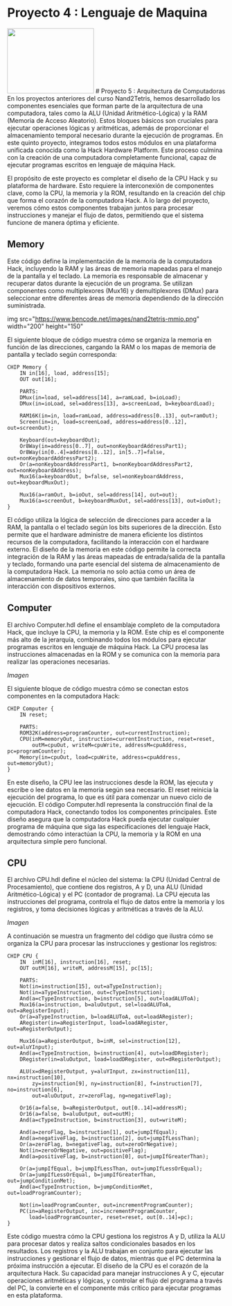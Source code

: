 # Proyecto 4 : Lenguaje de Maquina 
<img src="https://limeup.io/wp-content/uploads/2024/02/Assembly-Language.png" width="200" height="150" text-align="center"/>
# Proyecto 5 : Arquitectura de Computadoras
En los proyectos anteriores del curso Nand2Tetris, hemos desarrollado los componentes esenciales que forman parte de la arquitectura de una computadora, tales como la ALU (Unidad Aritmético-Lógica) y la RAM (Memoria de Acceso Aleatorio). Estos bloques básicos son cruciales para ejecutar operaciones lógicas y aritméticas, además de proporcionar el almacenamiento temporal necesario durante la ejecución de programas. En este quinto proyecto, integramos todos estos módulos en una plataforma unificada conocida como la Hack Hardware Platform. Este proceso culmina con la creación de una computadora completamente funcional, capaz de ejecutar programas escritos en lenguaje de máquina Hack.

El propósito de este proyecto es completar el diseño de la CPU Hack y su plataforma de hardware. Esto requiere la interconexión de componentes clave, como la CPU, la memoria y la ROM, resultando en la creación del chip que forma el corazón de la computadora Hack. A lo largo del proyecto, veremos cómo estos componentes trabajan juntos para procesar instrucciones y manejar el flujo de datos, permitiendo que el sistema funcione de manera óptima y eficiente.

## Memory
Este código define la implementación de la memoria de la computadora Hack, incluyendo la RAM y las áreas de memoria mapeadas para el manejo de la pantalla y el teclado. La memoria es responsable de almacenar y recuperar datos durante la ejecución de un programa. Se utilizan componentes como multiplexores (Mux16) y demultiplexores (DMux) para seleccionar entre diferentes áreas de memoria dependiendo de la dirección suministrada.

img src="https://www.bencode.net/images/nand2tetris-mmio.png" width="200" height="150"

El siguiente bloque de código muestra cómo se organiza la memoria en función de las direcciones, cargando la RAM o los mapas de memoria de pantalla y teclado según corresponda:
```
CHIP Memory {
    IN in[16], load, address[15];
    OUT out[16];

    PARTS:
    DMux(in=load, sel=address[14], a=ramLoad, b=ioLoad);
    DMux(in=ioLoad, sel=address[13], a=screenLoad, b=keyboardLoad);

    RAM16K(in=in, load=ramLoad, address=address[0..13], out=ramOut);
    Screen(in=in, load=screenLoad, address=address[0..12], out=screenOut);

    Keyboard(out=keyboardOut);
    Or8Way(in=address[0..7], out=nonKeyboardAddressPart1);
    Or8Way(in[0..4]=address[8..12], in[5..7]=false, out=nonKeyboardAddressPart2);
    Or(a=nonKeyboardAddressPart1, b=nonKeyboardAddressPart2, out=nonKeyboardAddress);
    Mux16(a=keyboardOut, b=false, sel=nonKeyboardAddress, out=keyboardMuxOut);

    Mux16(a=ramOut, b=ioOut, sel=address[14], out=out);
    Mux16(a=screenOut, b=keyboardMuxOut, sel=address[13], out=ioOut);
}
```

El código utiliza la lógica de selección de direcciones para acceder a la RAM, la pantalla o el teclado según los bits superiores de la dirección. Esto permite que el hardware administre de manera eficiente los distintos recursos de la computadora, facilitando la interacción con el hardware externo. El diseño de la memoria en este código permite la correcta integración de la RAM y las áreas mapeadas de entrada/salida de la pantalla y teclado, formando una parte esencial del sistema de almacenamiento de la computadora Hack. La memoria no solo actúa como un área de almacenamiento de datos temporales, sino que también facilita la interacción con dispositivos externos.

## Computer
El archivo Computer.hdl define el ensamblaje completo de la computadora Hack, que incluye la CPU, la memoria y la ROM. Este chip es el componente más alto de la jerarquía, combinando todos los módulos para ejecutar programas escritos en lenguaje de máquina Hack. La CPU procesa las instrucciones almacenadas en la ROM y se comunica con la memoria para realizar las operaciones necesarias.

*Imagen*

El siguiente bloque de código muestra cómo se conectan estos componentes en la computadora Hack:
```
CHIP Computer {
    IN reset;

    PARTS:
    ROM32K(address=programCounter, out=currentInstruction);
    CPU(inM=memoryOut, instruction=currentInstruction, reset=reset, 
        outM=cpuOut, writeM=cpuWrite, addressM=cpuAddress, pc=programCounter);
    Memory(in=cpuOut, load=cpuWrite, address=cpuAddress, out=memoryOut);
}
```

En este diseño, la CPU lee las instrucciones desde la ROM, las ejecuta y escribe o lee datos en la memoria según sea necesario. El reset reinicia la ejecución del programa, lo que es útil para comenzar un nuevo ciclo de ejecución. El código Computer.hdl representa la construcción final de la computadora Hack, conectando todos los componentes principales. Este diseño asegura que la computadora Hack pueda ejecutar cualquier programa de máquina que siga las especificaciones del lenguaje Hack, demostrando cómo interactúan la CPU, la memoria y la ROM en una arquitectura simple pero funcional.

## CPU
El archivo CPU.hdl define el núcleo del sistema: la CPU (Unidad Central de Procesamiento), que contiene dos registros, A y D, una ALU (Unidad Aritmético-Lógica) y el PC (contador de programa). La CPU ejecuta las instrucciones del programa, controla el flujo de datos entre la memoria y los registros, y toma decisiones lógicas y aritméticas a través de la ALU.

*Imagen*

A continuación se muestra un fragmento del código que ilustra cómo se organiza la CPU para procesar las instrucciones y gestionar los registros:
```
CHIP CPU {
    IN  inM[16], instruction[16], reset;
    OUT outM[16], writeM, addressM[15], pc[15];

    PARTS:
    Not(in=instruction[15], out=aTypeInstruction);
    Not(in=aTypeInstruction, out=cTypeInstruction);
    And(a=cTypeInstruction, b=instruction[5], out=loadALUToA);
    Mux16(a=instruction, b=aluOutput, sel=loadALUToA, out=aRegisterInput);
    Or(a=aTypeInstruction, b=loadALUToA, out=loadARegister);
    ARegister(in=aRegisterInput, load=loadARegister, out=aRegisterOutput);

    Mux16(a=aRegisterOutput, b=inM, sel=instruction[12], out=aluYInput);
    And(a=cTypeInstruction, b=instruction[4], out=loadDRegister);
    DRegister(in=aluOutput, load=loadDRegister, out=dRegisterOutput);

    ALU(x=dRegisterOutput, y=aluYInput, zx=instruction[11], nx=instruction[10], 
        zy=instruction[9], ny=instruction[8], f=instruction[7], no=instruction[6], 
        out=aluOutput, zr=zeroFlag, ng=negativeFlag);

    Or16(a=false, b=aRegisterOutput, out[0..14]=addressM);
    Or16(a=false, b=aluOutput, out=outM);
    And(a=cTypeInstruction, b=instruction[3], out=writeM);

    And(a=zeroFlag, b=instruction[1], out=jumpIfEqual);
    And(a=negativeFlag, b=instruction[2], out=jumpIfLessThan);
    Or(a=zeroFlag, b=negativeFlag, out=zeroOrNegative);
    Not(in=zeroOrNegative, out=positiveFlag);
    And(a=positiveFlag, b=instruction[0], out=jumpIfGreaterThan);

    Or(a=jumpIfEqual, b=jumpIfLessThan, out=jumpIfLessOrEqual);
    Or(a=jumpIfLessOrEqual, b=jumpIfGreaterThan, out=jumpConditionMet);
    And(a=cTypeInstruction, b=jumpConditionMet, out=loadProgramCounter);

    Not(in=loadProgramCounter, out=incrementProgramCounter);
    PC(in=aRegisterOutput, inc=incrementProgramCounter, 
       load=loadProgramCounter, reset=reset, out[0..14]=pc);
}
```

Este código muestra cómo la CPU gestiona los registros A y D, utiliza la ALU para procesar datos y realiza saltos condicionales basados en los resultados. Los registros y la ALU trabajan en conjunto para ejecutar las instrucciones y gestionar el flujo de datos, mientras que el PC determina la próxima instrucción a ejecutar. El diseño de la CPU es el corazón de la arquitectura Hack. Su capacidad para manejar instrucciones A y C, ejecutar operaciones aritméticas y lógicas, y controlar el flujo del programa a través del PC, la convierte en el componente más crítico para ejecutar programas en esta plataforma.
